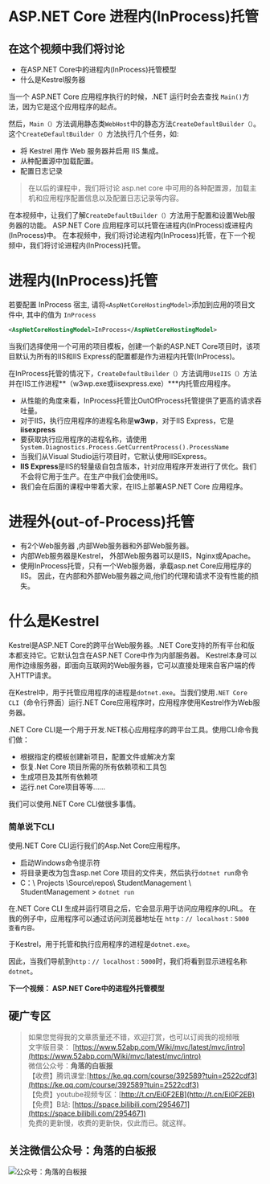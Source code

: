 # ASP.NET Core 进程内(InProcess)托管

## 在这个视频中我们将讨论  
- 在ASP.NET Core中的进程内(InProcess)托管模型
- 什么是Kestrel服务器

当一个 ASP.NET Core 应用程序执行的时候，.NET 运行时会去查找 ```Main()```方法，因为它是这个应用程序的起点。


然后，```Main（）```方法调用静态类```WebHost```中的静态方法```CreateDefaultBuilder（）```。  
这个```CreateDefaultBuilder（）```方法执行几个任务，如:

- 将 Kestrel 用作 Web 服务器并启用 IIS 集成。
- 从种配置源中加载配置。 
- 配置日志记录

> 在以后的课程中，我们将讨论 asp.net core 中可用的各种配置源，加载主机和应用程序配置信息以及配置日志记录等内容。
 
在本视频中，让我们了解``CreateDefaultBuilder（）``方法用于配置和设置Web服务器的功能。
ASP.NET Core 应用程序可以托管在进程内(InProcess)或进程内(InProcess)中。
在本视频中，我们将讨论进程内(InProcess)托管，在下一个视频中，我们将讨论进程内(InProcess)托管。

# 进程内(InProcess)托管

若要配置 InProcess 宿主, 请将```<AspNetCoreHostingModel>```添加到应用的项目文件中, 其中的值为 ``InProcess``
```xml
<AspNetCoreHostingModel>InProcess</AspNetCoreHostingModel>
```

当我们选择使用一个可用的项目模板，创建一个新的ASP.NET Core项目时，该项目默认为所有的IIS和IIS Express的配置都是作为进程内托管(InProcess)。

在InProcess托管的情况下，```CreateDefaultBuilder（）```方法调用```UseIIS（）```方法并在IIS工作进程**（w3wp.exe或iisexpress.exe）***内托管应用程序。  
- 从性能的角度来看，InProcess托管比OutOfProcess托管提供了更高的请求吞吐量。
-  对于IIS，执行应用程序的进程名称是**w3wp**，对于IIS Express，它是**iisexpress**
- 要获取执行应用程序的进程名称，请使用``` System.Diagnostics.Process.GetCurrentProcess().ProcessName```
- 当我们从Visual Studio运行项目时，它默认使用IISExpress。 
- **IIS Express**是IIS的轻量级自包含版本，针对应用程序开发进行了优化。我们不会将它用于生产。在生产中我们会使用IIS。
- 我们会在后面的课程中带着大家，在IIS上部署ASP.NET Core 应用程序。

# 进程外(out-of-Process)托管
- 有2个Web服务器 ,内部Web服务器和外部Web服务器。 
- 内部Web服务器是Kestrel， 外部Web服务器可以是IIS，Nginx或Apache。
- 使用InProcess托管，只有一个Web服务器，承载asp.net Core应用程序的IIS。
因此，在内部和外部Web服务器之间,他们的代理和请求不没有性能的损失。

# 什么是Kestrel
  
Kestrel是ASP.NET Core的跨平台Web服务器。.NET Core支持的所有平台和版本都支持它。它默认包含在ASP.NET Core中作为内部服务器。
Kestrel本身可以用作边缘服务器，即面向互联网的Web服务器，它可以直接处理来自客户端的传入HTTP请求。

在Kestrel中，用于托管应用程序的进程是```dotnet.exe```。当我们使用```.NET Core CLI```（命令行界面）运行.NET Core应用程序时，应用程序使用Kestrel作为Web服务器。

 .NET Core CLI是一个用于开发.NET核心应用程序的跨平台工具。使用CLI命令我们做：
- 根据指定的模板创建新项目，配置文件或解决方案 
 - 恢复.Net Core 项目所需的所有依赖项和工具包
 - 生成项目及其所有依赖项 
- 运行.net Core项目等等......

我们可以使用.NET Core CLI做很多事情。
### 简单说下CLI
使用.NET Core CLI运行我们的Asp.Net Core应用程序。 
- 启动Windows命令提示符
- 将目录更改为包含asp.net Core 项目的文件夹，然后执行```dotnet run```命令
- C：\ Projects \Source\repos\ StudentManagement \ StudentManagement > ``dotnet run``

在.NET Core CLI 生成并运行项目之后，它会显示用于访问应用程序的URL。
在我的例子中，应用程序可以通过访问浏览器地址在 
```http：// localhost：5000  查看内容。```

于Kestrel，用于托管和执行应用程序的进程是``dotnet.exe``。

因此，当我们导航到```http：// localhost：5000```时，我们将看到显示进程名称```dotnet```。

**下一个视频： ASP.NET Core中的进程外托管模型**



## 硬广专区

> 如果您觉得我的文章质量还不错，欢迎打赏，也可以订阅我的视频哦 </br>
> 文字版目录： [https://www.52abp.com/Wiki/mvc/latest/mvc/intro](https://www.52abp.com/Wiki/mvc/latest/mvc/intro) </br>
> 微信公众号：**角落的白板报** </br>
> 【收费】腾讯课堂:[https://ke.qq.com/course/392589?tuin=2522cdf3](https://ke.qq.com/course/392589?tuin=2522cdf3) </br>
> 【免费】youtube视频专区：[http://t.cn/Ei0F2EB](http://t.cn/Ei0F2EB) </br>
>【免费】B站: [https://space.bilibili.com/2954671](https://space.bilibili.com/2954671) </br>
>免费的更新慢，收费的更新快，仅此而已。就这样。 </br>


## 关注微信公众号：角落的白板报
![公众号：角落的白板报](https://upload-images.jianshu.io/upload_images/1979022-f19c505c18160c16.png?imageMogr2/auto-orient/strip%7CimageView2/2/w/1240)


